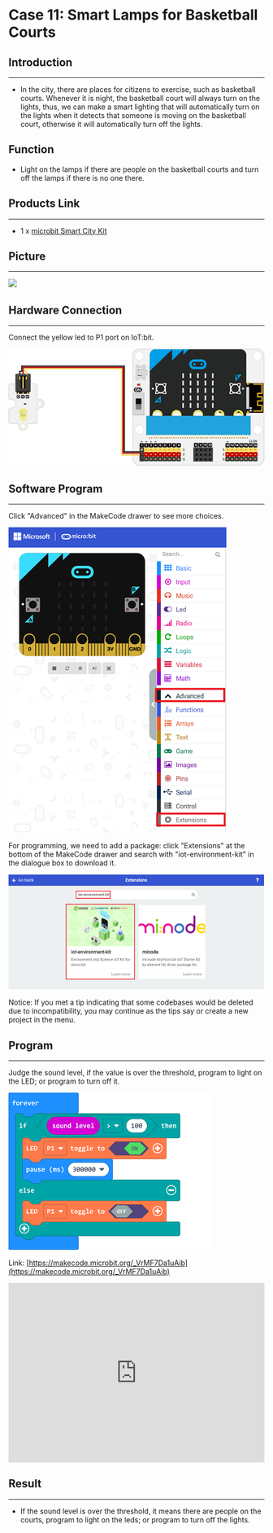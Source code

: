# Case 11: Smart Lamps for Basketball Courts


##  Introduction 
---

- In the city, there are places for citizens to exercise, such as basketball courts. Whenever it is night, the basketball court will always turn on the lights, thus, we can make a smart lighting that will automatically turn on the lights when it detects that someone is moving on the basketball court, otherwise it will automatically turn off the lights.


##  Function 

- Light on the lamps if there are people on the basketball courts and turn off the lamps if there is no one there. 

## Products Link
---
- 1 x [microbit Smart City Kit]()

## Picture
---
![](./images/microbit-Smart-City-Kit-case-06-02.png)

## Hardware Connection
---

Connect the yellow led to P1 port on IoT:bit. 

![](./images/microbit-Smart-City-Kit-case-07-03.png)

## Software Program

---

Click "Advanced" in the MakeCode drawer to see more choices. 

![](./images/microbit-Smart-City-Kit-case-01-04.png)

For programming, we need to add a package: click "Extensions" at the bottom of the MakeCode drawer and search with "iot-environment-kit" in the dialogue box to download it. 

![](./images/microbit-Smart-City-Kit-case-01-05.png)



Notice: If you met a tip indicating that some codebases would be deleted due to incompatibility, you may continue as the tips say or create a new project in the menu. 

## Program

---

Judge the sound level, if the value is over the threshold, program to light on the LED; or program to turn off it. 

![](./images/microbit-Smart-City-Kit-case-11-07.png)


Link: [https://makecode.microbit.org/_VrMF7Da1uAib](https://makecode.microbit.org/_VrMF7Da1uAib)

<div style="position:relative;height:0;padding-bottom:70%;overflow:hidden;">
<iframe style="position:absolute;top:0;left:0;width:100%;height:100%;" src="https://makecode.microbit.org/#pub:https://makecode.microbit.org/_VrMF7Da1uAib" frameborder="0" sandbox="allow-popups allow-forms allow-scripts allow-same-origin">
</iframe>
</div>  


## Result
---
- If the sound level is over the threshold, it means there are people on the courts, program to light on the leds; or program to turn off the lights. 




